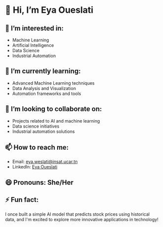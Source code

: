 # 👋 Hi, I’m Eya Oueslati

## 👀 I’m interested in:
- Machine Learning
- Artificial Intelligence
- Data Science
- Industrial Automation

## 🌱 I’m currently learning:
- Advanced Machine Learning techniques
- Data Analysis and Visualization
- Automation frameworks and tools

## 💞️ I’m looking to collaborate on:
- Projects related to AI and machine learning
- Data science initiatives
- Industrial automation solutions

## 📫 How to reach me:
- Email: [eya.weslati@insat.ucar.tn](mailto:eya.weslati@insat.ucar.tn)
- LinkedIn: [Eya Oueslati](https://www.linkedin.com/in/eya-ouesleti-840597160)

## 😄 Pronouns: She/Her

## ⚡ Fun fact:
I once built a simple AI model that predicts stock prices using historical data, and I'm excited to explore more innovative applications in technology!

